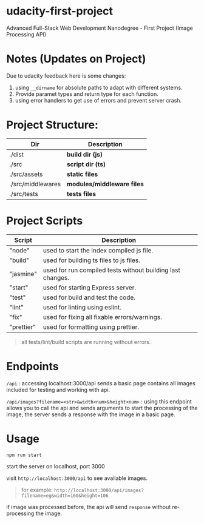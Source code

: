 # udacity-first-project
Advanced Full-Stack Web Development Nanodegree - First Project (Image Processing API)

# Notes (Updates on Project)

Due to udacity feedback here is some changes:

1. using `__dirname` for absolute paths to adapt with different systems.
2. Provide paramet types and return type for each function.
3. using error handlers to get use of errors and prevent server crash.

# Project Structure:

| Dir               | Description                  |
| ----------------- | ---------------------------- |
| ./dist            | **build dir (js)**           |
| ./src             | **script dir (ts)**          |
| ./src/assets      | **static files**             |
| ./src/middlewares | **modules/middleware files** |
| ./src/tests       | **tests files**              |

# Project Scripts

| Script     | Description                                                |
| ---------- | ---------------------------------------------------------- |
| "node"     | used to start the index compiled js file.                  |
| "build"    | used for building ts files to js files.                    |
| "jasmine"  | used for run compiled tests without building last changes. |
| "start"    | used for starting Express server.                          |
| "test"     | used for build and test the code.                          |
| "lint"     | used for linting using eslint.                             |
| "fix"      | used for fixing all fixable errors/warnings.               |
| "prettier" | used for formatting using prettier.                        |

> all tests/lint/build scripts are running without errors.

# Endpoints

`/api` : accessing localhost:3000/api sends a basic page contains all images included for testing and working with api.

`/api/images?filename=<str>&width<num>&height<num>` : using this endpoint allows you to call the api and sends arguments to start the processing of the image, the server sends a response with the image in a basic page.

# Usage

```
npm run start
```
start the server on localhost, port 3000

visit `http://localhost:3000/api` to see available images.

>for example: `http://localhost:3000/api/images?filename=eg&width=160&height=106`

if image was processed before, the api will send `response` without re-processing the image.
